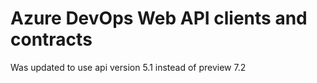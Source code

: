 # Azure DevOps Web API clients and contracts

Was updated to use api version 5.1 instead of preview 7.2